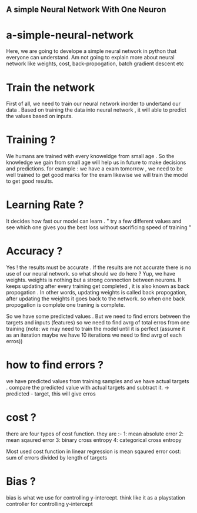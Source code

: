 ## A simple Neural Network With One Neuron

# a-simple-neural-network
Here, we are going to develope a simple neural network in python that everyone can understand. Am not going to explain more about neural network like weights, cost, back-propogation, batch gradient descent etc

# Train the network
  First of all, we need to train our neural network inorder to undertand our data . Based on training the data into neural network , it will able to predict the values     based on inputs. 
  
  # Training ?
   We humans are trained with every knoweldge from small age . So the knowledge we gain from small age will help us in future to make decisions and predictions.
   for example : we have a exam tomorrow , we need to be well trained to get good marks for the exam likewise we will train the model to get good results.
  # Learning Rate ?
   It decides how fast our model can learn .
   " try a few different values and see which one gives you the best loss without sacrificing speed of training "
  # Accuracy ?  
   Yes ! the results must be accurate . If the results are not accurate there is no use of our neural network. so what should we do here ?
   Yup, we have weights. weights is nothing but a strong connection between neurons. It keeps updating after every training get completed , it is also known as 
   back propogation . In other words, updating weights is called back propogation, after updating the weights it goes back to the network. so when one back                  propogation is complete one traning is complete.
      
   So we have some predicted values . But we need to find errors between the targets and inputs (features) so we need to find avrg of total erros from one                  training (note: we may need to train the model until it is perfect (assume it as an iteration maybe we have 10 iterations we need to find avrg of each erros))
     
  # how to find errors ?
   we have predicted values from training samples and we have actual targets . compare the predicted value with actual targets and subtract it.
   -> predicted - target, this will give erros
  # cost ?
   there are four types of cost function. they are :-
   1: mean absolute error
   2: mean sqaured error
   3: binary cross entropy
   4: categorical cross entropy
   
   Most used cost function in linear regression is mean sqaured error
    cost: sum of errors divided by length of targets
    
  # Bias ?
  bias is what we use for controlling y-intercept. think like it as a playstation controller for controlling y-intercept
  
